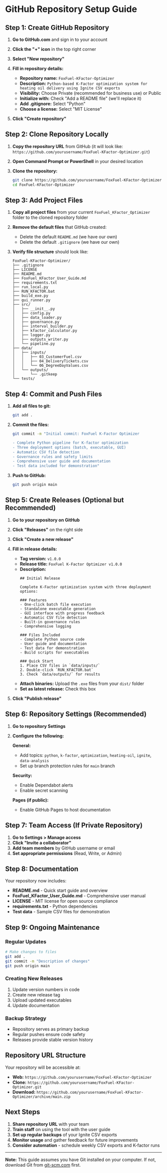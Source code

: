 # GitHub Repository Setup Guide

## Step 1: Create GitHub Repository

1. **Go to GitHub.com** and sign in to your account
2. **Click the "+" icon** in the top right corner
3. **Select "New repository"**
4. **Fill in repository details:**
   - **Repository name:** `FoxFuel-KFactor-Optimizer`
   - **Description:** `Python-based K-Factor optimization system for heating oil delivery using Ignite CSV exports`
   - **Visibility:** Choose Private (recommended for business use) or Public
   - **Initialize with:** Check "Add a README file" (we'll replace it)
   - **Add .gitignore:** Select "Python"
   - **Choose a license:** Select "MIT License"

5. **Click "Create repository"**

## Step 2: Clone Repository Locally

1. **Copy the repository URL** from GitHub (it will look like: `https://github.com/yourusername/FoxFuel-KFactor-Optimizer.git`)

2. **Open Command Prompt or PowerShell** in your desired location

3. **Clone the repository:**
   ```bash
   git clone https://github.com/yourusername/FoxFuel-KFactor-Optimizer.git
   cd FoxFuel-KFactor-Optimizer
   ```

## Step 3: Add Project Files

1. **Copy all project files** from your current `FoxFuel_KFactor_Optimizer` folder to the cloned repository folder

2. **Remove the default files** that GitHub created:
   - Delete the default `README.md` (we have our own)
   - Delete the default `.gitignore` (we have our own)

3. **Verify file structure** should look like:
   ```
   FoxFuel-KFactor-Optimizer/
   ├── .gitignore
   ├── LICENSE
   ├── README.md
   ├── FoxFuel_KFactor_User_Guide.md
   ├── requirements.txt
   ├── run_local.py
   ├── RUN_KFACTOR.bat
   ├── build_exe.py
   ├── gui_runner.py
   ├── src/
   │   ├── __init__.py
   │   ├── config.py
   │   ├── data_loader.py
   │   ├── governance.py
   │   ├── interval_builder.py
   │   ├── kfactor_calculator.py
   │   ├── logger.py
   │   ├── outputs_writer.py
   │   └── pipeline.py
   ├── data/
   │   ├── inputs/
   │   │   ├── 03_CustomerFuel.csv
   │   │   ├── 04_DeliveryTickets.csv
   │   │   └── 06_DegreeDayValues.csv
   │   └── outputs/
   │       └── .gitkeep
   └── tests/
   ```

## Step 4: Commit and Push Files

1. **Add all files to git:**
   ```bash
   git add .
   ```

2. **Commit the files:**
   ```bash
   git commit -m "Initial commit: FoxFuel K-Factor Optimizer

   - Complete Python pipeline for K-factor optimization
   - Three deployment options (batch, executable, GUI)
   - Automatic CSV file detection
   - Governance rules and safety limits
   - Comprehensive user guide and documentation
   - Test data included for demonstration"
   ```

3. **Push to GitHub:**
   ```bash
   git push origin main
   ```

## Step 5: Create Releases (Optional but Recommended)

1. **Go to your repository on GitHub**
2. **Click "Releases"** on the right side
3. **Click "Create a new release"**
4. **Fill in release details:**
   - **Tag version:** `v1.0.0`
   - **Release title:** `FoxFuel K-Factor Optimizer v1.0.0`
   - **Description:** 
     ```
     ## Initial Release
     
     Complete K-Factor optimization system with three deployment options:
     
     ### Features
     - One-click batch file execution
     - Standalone executable generation
     - GUI interface with progress feedback
     - Automatic CSV file detection
     - Built-in governance rules
     - Comprehensive logging
     
     ### Files Included
     - Complete Python source code
     - User guide and documentation
     - Test data for demonstration
     - Build scripts for executables
     
     ### Quick Start
     1. Place CSV files in `data/inputs/`
     2. Double-click `RUN_KFACTOR.bat`
     3. Check `data/outputs/` for results
     ```
   - **Attach binaries:** Upload the `.exe` files from your `dist/` folder
   - **Set as latest release:** Check this box

5. **Click "Publish release"**

## Step 6: Repository Settings (Recommended)

1. **Go to repository Settings**
2. **Configure the following:**

   **General:**
   - Add topics: `python`, `k-factor`, `optimization`, `heating-oil`, `ignite`, `data-analysis`
   - Set up branch protection rules for `main` branch

   **Security:**
   - Enable Dependabot alerts
   - Enable secret scanning

   **Pages (if public):**
   - Enable GitHub Pages to host documentation

## Step 7: Team Access (If Private Repository)

1. **Go to Settings > Manage access**
2. **Click "Invite a collaborator"**
3. **Add team members** by GitHub username or email
4. **Set appropriate permissions** (Read, Write, or Admin)

## Step 8: Documentation

Your repository now includes:

- **README.md** - Quick start guide and overview
- **FoxFuel_KFactor_User_Guide.md** - Comprehensive user manual
- **LICENSE** - MIT license for open source compliance
- **requirements.txt** - Python dependencies
- **Test data** - Sample CSV files for demonstration

## Step 9: Ongoing Maintenance

### Regular Updates
```bash
# Make changes to files
git add .
git commit -m "Description of changes"
git push origin main
```

### Creating New Releases
1. Update version numbers in code
2. Create new release tag
3. Upload updated executables
4. Update documentation

### Backup Strategy
- Repository serves as primary backup
- Regular pushes ensure code safety
- Releases provide stable version history

## Repository URL Structure

Your repository will be accessible at:
- **Web:** `https://github.com/yourusername/FoxFuel-KFactor-Optimizer`
- **Clone:** `https://github.com/yourusername/FoxFuel-KFactor-Optimizer.git`
- **Download:** `https://github.com/yourusername/FoxFuel-KFactor-Optimizer/archive/main.zip`

## Next Steps

1. **Share repository URL** with your team
2. **Train staff** on using the tool with the user guide
3. **Set up regular backups** of your Ignite CSV exports
4. **Monitor usage** and gather feedback for future improvements
5. **Consider automation** - schedule weekly CSV exports and K-factor runs

---

**Note:** This guide assumes you have Git installed on your computer. If not, download Git from [git-scm.com](https://git-scm.com/) first.
